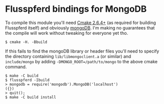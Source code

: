 # Flusspferd bindings for MongoDB #

To compile this module you'll need [Cmake 2.6.4+][cmake] (as required for
building Flusspferd itself) and obviously [mongoDB][mongo_qs]. I'm making no
guarantees that the compile will work without tweaking for everyone yet tho.

    $ cmake -H. -Bbuild

If this fails to find the mongoDB library or header files you'll need to
specify the directory containing `lib/libmongoclient.a` (or similar) and
`include/mongo` by adding `-DMONGO_ROOT=/path/to/mongo` to the above cmake
command.

    $ make -C build
    $ flusspferd -Ibuild
    > mongodb = require('mongodb').MongoDB('localhost')
    ({})
    > quit();
    $ make -C build install

[cmake]: http://www.cmake.org/cmake/resources/software.html
[mongo_qs]: http://www.mongodb.org/display/DOCS/Quickstart "MongoDB Quick Start"
